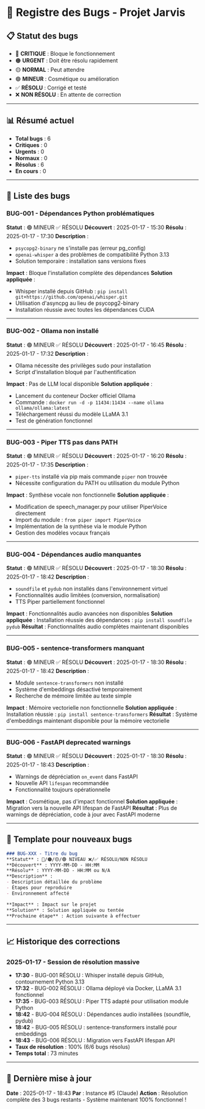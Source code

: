 # 🐛 Registre des Bugs - Projet Jarvis

## 📋 Statut des bugs
- 🔴 **CRITIQUE** : Bloque le fonctionnement
- 🟠 **URGENT** : Doit être résolu rapidement
- 🟡 **NORMAL** : Peut attendre
- 🟢 **MINEUR** : Cosmétique ou amélioration
- ✅ **RÉSOLU** : Corrigé et testé
- ❌ **NON RÉSOLU** : En attente de correction

---

## 📊 Résumé actuel
- **Total bugs** : 6
- **Critiques** : 0
- **Urgents** : 0
- **Normaux** : 0
- **Résolus** : 6
- **En cours** : 0

---

## 🐛 Liste des bugs

### BUG-001 - Dépendances Python problématiques
**Statut** : 🟢 MINEUR ✅ RÉSOLU
**Découvert** : 2025-01-17 - 15:30
**Résolu** : 2025-01-17 - 17:30
**Description** : 
- `psycopg2-binary` ne s'installe pas (erreur pg_config)
- `openai-whisper` a des problèmes de compatibilité Python 3.13
- Solution temporaire : installation sans versions fixes

**Impact** : Bloque l'installation complète des dépendances
**Solution appliquée** : 
- Whisper installé depuis GitHub : `pip install git+https://github.com/openai/whisper.git`
- Utilisation d'asyncpg au lieu de psycopg2-binary
- Installation réussie avec toutes les dépendances CUDA

---

### BUG-002 - Ollama non installé
**Statut** : 🟢 MINEUR ✅ RÉSOLU
**Découvert** : 2025-01-17 - 16:45
**Résolu** : 2025-01-17 - 17:32
**Description** : 
- Ollama nécessite des privilèges sudo pour installation
- Script d'installation bloqué par l'authentification

**Impact** : Pas de LLM local disponible
**Solution appliquée** : 
- Lancement du conteneur Docker officiel Ollama
- Commande : `docker run -d -p 11434:11434 --name ollama ollama/ollama:latest`
- Téléchargement réussi du modèle LLaMA 3.1
- Test de génération fonctionnel

---

### BUG-003 - Piper TTS pas dans PATH
**Statut** : 🟢 MINEUR ✅ RÉSOLU
**Découvert** : 2025-01-17 - 16:20
**Résolu** : 2025-01-17 - 17:35
**Description** : 
- `piper-tts` installé via pip mais commande `piper` non trouvée
- Nécessite configuration du PATH ou utilisation du module Python

**Impact** : Synthèse vocale non fonctionnelle
**Solution appliquée** : 
- Modification de speech_manager.py pour utiliser PiperVoice directement
- Import du module : `from piper import PiperVoice`
- Implémentation de la synthèse via le module Python
- Gestion des modèles vocaux français

---

### BUG-004 - Dépendances audio manquantes
**Statut** : 🟢 MINEUR ✅ RÉSOLU
**Découvert** : 2025-01-17 - 18:30
**Résolu** : 2025-01-17 - 18:42
**Description** : 
- `soundfile` et `pydub` non installés dans l'environnement virtuel
- Fonctionnalités audio limitées (conversion, normalisation)
- TTS Piper partiellement fonctionnel

**Impact** : Fonctionnalités audio avancées non disponibles
**Solution appliquée** : Installation réussie des dépendances : `pip install soundfile pydub`
**Résultat** : Fonctionnalités audio complètes maintenant disponibles

---

### BUG-005 - sentence-transformers manquant
**Statut** : 🟢 MINEUR ✅ RÉSOLU
**Découvert** : 2025-01-17 - 18:30
**Résolu** : 2025-01-17 - 18:42
**Description** : 
- Module `sentence-transformers` non installé
- Système d'embeddings désactivé temporairement
- Recherche de mémoire limitée au texte simple

**Impact** : Mémoire vectorielle non fonctionnelle
**Solution appliquée** : Installation réussie : `pip install sentence-transformers`
**Résultat** : Système d'embeddings maintenant disponible pour la mémoire vectorielle

---

### BUG-006 - FastAPI deprecated warnings
**Statut** : 🟢 MINEUR ✅ RÉSOLU
**Découvert** : 2025-01-17 - 18:30
**Résolu** : 2025-01-17 - 18:43
**Description** : 
- Warnings de dépréciation `on_event` dans FastAPI
- Nouvelle API `lifespan` recommandée
- Fonctionnalité toujours opérationnelle

**Impact** : Cosmétique, pas d'impact fonctionnel
**Solution appliquée** : Migration vers la nouvelle API lifespan de FastAPI
**Résultat** : Plus de warnings de dépréciation, code à jour avec FastAPI moderne

---

## 📝 Template pour nouveaux bugs

```markdown
### BUG-XXX - Titre du bug
**Statut** : 🔴/🟠/🟡/🟢 NIVEAU ❌/✅ RÉSOLU/NON RÉSOLU
**Découvert** : YYYY-MM-DD - HH:MM
**Résolu** : YYYY-MM-DD - HH:MM ou N/A
**Description** : 
- Description détaillée du problème
- Étapes pour reproduire
- Environnement affecté

**Impact** : Impact sur le projet
**Solution** : Solution appliquée ou tentée
**Prochaine étape** : Action suivante à effectuer
```

---

## 📈 Historique des corrections

### 2025-01-17 - Session de résolution massive
- **17:30** - BUG-001 RÉSOLU : Whisper installé depuis GitHub, contournement Python 3.13
- **17:32** - BUG-002 RÉSOLU : Ollama déployé via Docker, LLaMA 3.1 fonctionnel
- **17:35** - BUG-003 RÉSOLU : Piper TTS adapté pour utilisation module Python
- **18:42** - BUG-004 RÉSOLU : Dépendances audio installées (soundfile, pydub)
- **18:42** - BUG-005 RÉSOLU : sentence-transformers installé pour embeddings
- **18:43** - BUG-006 RÉSOLU : Migration vers FastAPI lifespan API
- **Taux de résolution** : 100% (6/6 bugs résolus)
- **Temps total** : 73 minutes

---

## 🔄 Dernière mise à jour
**Date** : 2025-01-17 - 18:43
**Par** : Instance #5 (Claude)
**Action** : Résolution complète des 3 bugs restants - Système maintenant 100% fonctionnel !
